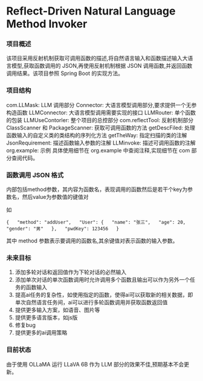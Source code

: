 # Reflect-Driven Natural Language Method Invoker
### 项目概述
该项目采用反射机制获取可调用函数的描述,将自然语言输入和函数描述输入大语言模型,获取函数调用的 JSON,再使用反射机制根据 JSON 调用函数,并返回函数调用结果。该项目参照 Spring Boot 的实现方法。

### 项目结构
com.LLMask: LLM 调用部分
Connector: 大语言模型调用部分,要求提供一个无参构造函数
LLMConnector: 大语言模型调用需要实现的接口
LLMRouter: 单个函数的包装
LLMUseContorler: 整个项目的总控部分
com.reflectTool: 反射机制部分
ClassScanner 和 PackageScanner: 获取可调用函数的方法
getDescFiled: 处理函数输入的自定义类的类结构的序列化方法
getTheWay: 指定扫描的类的注解
JsonRequirement: 描述函数输入参数的注解
LLMinvoke: 描述可调用函数的注解
org.example: 示例
具体使用细节在 org.example 中查阅注释,实现细节在 com 部分查阅代码。

### 函数调用 JSON 格式
内部包括method参数，其内容为函数名，表现调用的函数然后是若干个key为参数名，然后value为参数值的键值对

如

``
{  
"method": "addUser",  
"User": {  
"name": "张三",  
"age": 20,  
"gender": "男"  
},  
"pwdKey": 123456  
}  
``

其中 method 参数表示要调用的函数名,其余键值对表示函数的输入参数。

### 未来目标
1. 添加多轮对话和返回值作为下轮对话的必然输入
2. 添加单次对话的单次函数调用时允许调用多个函数且输出可以作为另外一个任务的函数输入
3. 提高ai任务的复杂性，如使用指定的函数，使得ai可以获取新的相关数据，即单次自然语言任务间，ai可以进行多轮函数调用并获取函数返回值
4. 提供更多输入方案，如语音、图片等
5. 提供更多语言版本，如js版
6. 修复bug
7. 提供更多的ai调用策略

### 目前状态
由于使用 OLLaMA 运行 LLaVA 6B 作为 LLM 部分的效果不佳,预期基本不会更新。